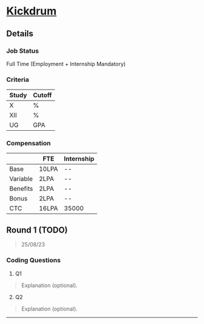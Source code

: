 # [Kickdrum](https://www.kickdrum.com/)

## Details

### Job Status

Full Time (Employment + Internship Mandatory)

### Criteria

| Study | Cutoff |
|-------|--------|
| X     | %      |
| XII   | %      |
| UG    | GPA    |

[comment]: # (Any other details go under this. This is a comment)

### Compensation

|          | FTE   | Internship |
|----------|-------|------------|
| Base     | 10LPA | --         |
| Variable | 2LPA  | --         |
| Benefits | 2LPA  | --         |
| Bonus    | 2LPA  | --         |
| CTC      | 16LPA | 35000      |

[comment]: # (Details about the rounds go under this comment.)

## Round 1 (TODO)

> 25/08/23

[comment]: # (Summary of the sections and experience below this comment.)

### Coding Questions

1. Q1

> Explanation (optional).

[comment]: # (Add any resources or links or code to this question under this comment.)

2. Q2

> Explanation (optional).

[comment]: # (Add any resources or links or code to this question under this comment.)

---
